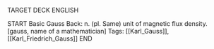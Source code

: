 TARGET DECK
ENGLISH

START
Basic
Gauss
Back: n. (pl. Same) unit of magnetic flux density. [gauss, name of a mathematician]
Tags: [[Karl_Gauss]], [[Karl_Friedrich_Gauss]]
END

